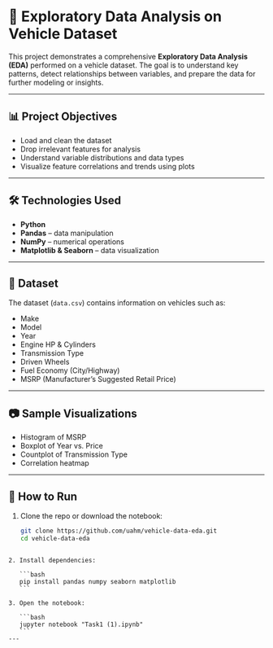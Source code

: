 # 🚗 Exploratory Data Analysis on Vehicle Dataset

This project demonstrates a comprehensive **Exploratory Data Analysis (EDA)** performed on a vehicle dataset. The goal is to understand key patterns, detect relationships between variables, and prepare the data for further modeling or insights.

---

## 📊 Project Objectives

- Load and clean the dataset  
- Drop irrelevant features for analysis  
- Understand variable distributions and data types  
- Visualize feature correlations and trends using plots

---

## 🛠️ Technologies Used

- **Python**  
- **Pandas** – data manipulation  
- **NumPy** – numerical operations  
- **Matplotlib & Seaborn** – data visualization

---

## 📁 Dataset

The dataset (`data.csv`) contains information on vehicles such as:
- Make
- Model
- Year
- Engine HP & Cylinders
- Transmission Type
- Driven Wheels
- Fuel Economy (City/Highway)
- MSRP (Manufacturer’s Suggested Retail Price)

---

## 📷 Sample Visualizations

- Histogram of MSRP  
- Boxplot of Year vs. Price  
- Countplot of Transmission Type  
- Correlation heatmap

---

## 🚀 How to Run

1. Clone the repo or download the notebook:
   ```bash
   git clone https://github.com/uahm/vehicle-data-eda.git
   cd vehicle-data-eda
````

2. Install dependencies:

   ```bash
   pip install pandas numpy seaborn matplotlib
   ```

3. Open the notebook:

   ```bash
   jupyter notebook "Task1 (1).ipynb"
   ```
---
